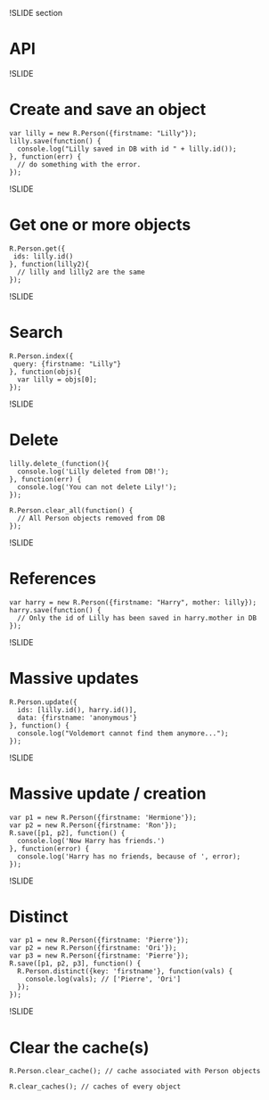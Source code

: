 !SLIDE section
# API #

!SLIDE

# Create and save an object #

    var lilly = new R.Person({firstname: "Lilly"});
    lilly.save(function() {
      console.log("Lilly saved in DB with id " + lilly.id());
    }, function(err) {
      // do something with the error.
    });


!SLIDE
# Get one or more objects #

    R.Person.get({
     ids: lilly.id()
    }, function(lilly2){
      // lilly and lilly2 are the same
    });


!SLIDE
# Search #

    R.Person.index({
     query: {firstname: "Lilly"}
    }, function(objs){
      var lilly = objs[0];
    });

!SLIDE
# Delete #

    lilly.delete_(function(){
      console.log('Lilly deleted from DB!');
    }, function(err) {
      console.log('You can not delete Lily!');
    });

    R.Person.clear_all(function() {
      // All Person objects removed from DB
    });

!SLIDE
# References #

    var harry = new R.Person({firstname: "Harry", mother: lilly});
    harry.save(function() {
      // Only the id of Lilly has been saved in harry.mother in DB
    });

!SLIDE
# Massive updates #

    R.Person.update({
      ids: [lilly.id(), harry.id()], 
      data: {firstname: 'anonymous'}
    }, function() {
      console.log("Voldemort cannot find them anymore...");
    });

!SLIDE
# Massive update / creation #

    var p1 = new R.Person({firstname: 'Hermione'});
    var p2 = new R.Person({firstname: 'Ron'});
    R.save([p1, p2], function() {
      console.log('Now Harry has friends.')
    }, function(error) {
      console.log('Harry has no friends, because of ', error);
    });


!SLIDE
# Distinct #

    var p1 = new R.Person({firstname: 'Pierre'});
    var p2 = new R.Person({firstname: 'Ori'});
    var p3 = new R.Person({firstname: 'Pierre'});
    R.save([p1, p2, p3], function() {
      R.Person.distinct({key: 'firstname'}, function(vals) {
        console.log(vals); // ['Pierre', 'Ori']
      });
    });

!SLIDE
# Clear the cache(s) #

    R.Person.clear_cache(); // cache associated with Person objects
    
    R.clear_caches(); // caches of every object

